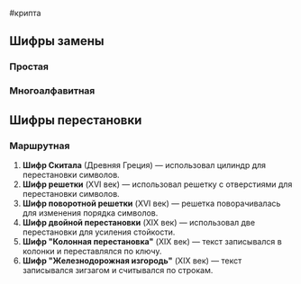 #крипта 
## Шифры замены
### Простая

### Многоалфавитная


## Шифры перестановки
### Маршрутная
1. **Шифр Скитала** (Древняя Греция) — использовал цилиндр для перестановки символов.
2. **Шифр решетки** (XVI век) — использовал решетку с отверстиями для перестановки символов.
3. **Шифр поворотной решетки** (XVI век) — решетка поворачивалась для изменения порядка символов.
4. **Шифр двойной перестановки** (XIX век) — использовал две перестановки для усиления стойкости.
5. **Шифр "Колонная перестановка"** (XIX век) — текст записывался в колонки и переставлялся по ключу.
6. **Шифр "Железнодорожная изгородь"** (XIX век) — текст записывался зигзагом и считывался по строкам.
